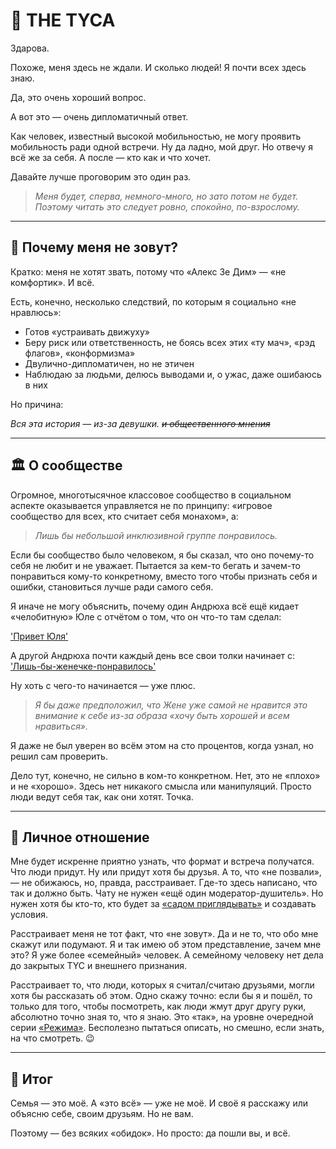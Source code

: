 # 📝 THE TYCA

Здарова.

Похоже, меня здесь не ждали. И сколько людей! Я почти всех здесь знаю.

Да, это очень хороший вопрос.

А вот это — очень дипломатичный ответ.

Как человек, известный высокой мобильностью, не могу проявить мобильность ради одной встречи. Ну да ладно, мой друг. Но отвечу я всё же за себя. А после — кто как и что хочет.

Давайте лучше проговорим это один раз.

> *Меня будет, сперва, немного-много, но зато потом не будет. Поэтому читать это следует ровно, спокойно, по-взрослому.*

---

## 🤔 Почему меня не зовут?

Кратко: меня не хотят звать, потому что «Алекс Зе Дим» — «не комфортик». И всё.

Есть, конечно, несколько следствий, по которым я социально «не нравлюсь»:

- Готов «устраивать движуху»
- Беру риск или ответственность, не боясь всех этих «ту мач», «рэд флагов», «конформизма»
- Двулично-дипломатичен, но не этичен
- Наблюдаю за людьми, делюсь выводами и, о ужас, даже ошибаюсь в них

Но причина:

*Вся эта история — из-за девушки. ~~и общественного мнения~~*

---

## 🏛️ О сообществе

Огромное, многотысячное классовое сообщество в социальном аспекте оказывается управляется не по принципу: «игровое сообщество для всех, кто считает себя монахом», а:

> *Лишь бы небольшой инклюзивной группе понравилось.*

Если бы сообщество было человеком, я бы сказал, что оно почему-то себя не любит и не уважает. Пытается за кем-то бегать и зачем-то понравиться кому-то конкретному, вместо того чтобы признать себя и ошибки, становиться лучше ради самого себя.

Я иначе не могу объяснить, почему один Андрюха всё ещё кидает «челобитную» Юле с отчётом о том, что он что-то там сделал:

['Привет Юля'](https://discord.com/channels/217529277489479681/217532087001939969/1214925862798102580)

А другой Андрюха почти каждый день все свои толки начинает с:
['Лишь-бы-женечке-понравилось'](https://discord.com/channels/217529277489479681/217532087001939969/1214423061546409994)

Ну хоть с чего-то начинается — уже плюс.

> *Я бы даже предположил, что Жене уже самой не нравится это внимание к себе из-за образа «хочу быть хорошей и всем нравиться».*

Я даже не был уверен во всём этом на сто процентов, когда узнал, но решил сам проверить.

Дело тут, конечно, не сильно в ком-то конкретном. Нет, это не «плохо» и не «хорошо». Здесь нет никакого смысла или манипуляций. Просто люди ведут себя так, как они хотят. Точка.

---

## 💬 Личное отношение

Мне будет искренне приятно узнать, что формат и встреча получатся. Что люди придут. Ну или придут хотя бы друзья. А то, что «не позвали», — не обижаюсь, но, правда, расстраивает. Где-то здесь написано, что так и должно быть. Чату не нужен «ещё один модератор-душитель». Но нужен хотя бы кто-то, кто будет за [«садом приглядывать»](https://2no.co/2Z8BA4) и создавать условия.

Расстраивает меня не тот факт, что «не зовут». Да и не то, что обо мне скажут или подумают. Я и так имею об этом представление, зачем мне это? Я уже более «семейный» человек. А семейному человеку нет дела до закрытых TYC и внешнего признания.

Расстраивает то, что люди, которых я считал/считаю друзьями, могли хотя бы рассказать об этом. Одно скажу точно: если бы я и пошёл, то только для того, чтобы посмотреть, как люди жмут друг другу руки, абсолютно точно зная то, что я знаю. Это «так», на уровне очередной серии [«Режима»](https://www.youtube.com/watch?v=jaDdT6yrvwk). Бесполезно пытаться описать, но смешно, если знать, на что смотреть. 😉

---

## 💝 Итог

Семья — это моё. А «это всё» — уже не моё. И своё я расскажу или объясню себе, своим друзьям. Но не вам.

Поэтому — без всяких «обидок». Но просто: да пошли вы, и всё.
